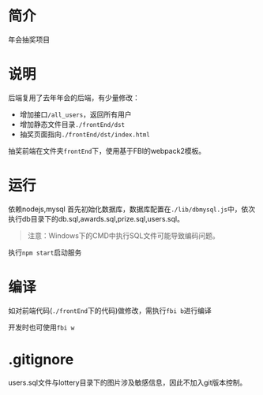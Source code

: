 # 简介
年会抽奖项目

# 说明

后端复用了去年年会的后端，有少量修改：

* 增加接口`/all_users`，返回所有用户
* 增加静态文件目录`./frontEnd/dst`
* 抽奖页面指向`./frontEnd/dst/index.html`

抽奖前端在文件夹`frontEnd`下，使用基于FBI的webpack2模板。

# 运行

依赖nodejs,mysql
首先初始化数据库，数据库配置在`./lib/dbmysql.js`中，依次执行db目录下的db.sql,awards.sql,prize.sql,users.sql。

> 注意：Windows下的CMD中执行SQL文件可能导致编码问题。

执行`npm start`启动服务

# 编译

如对前端代码(`./frontEnd`下的代码)做修改，需执行`fbi b`进行编译

开发时也可使用`fbi w`

# .gitignore

users.sql文件与lottery目录下的图片涉及敏感信息，因此不加入git版本控制。